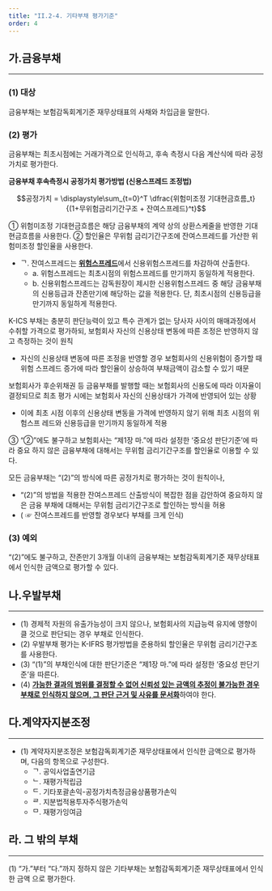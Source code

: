 ```yaml
---
title: "II.2-4. 기타부채 평가기준"
order: 4
---
```


## 가.금융부채
---
### (1) 대상
금융부채는 보험감독회계기준 재무상태표의 사채와 차입금을 말한다.
### (2) 평가
금융부채는 최초시점에는 거래가격으로 인식하고, 후속 측정시 다음 계산식에 따라 공정가치로 평가한다.

<Card>

**금융부채 후속측정시 공정가치 평가방법 (신용스프레드 조정법)**

$$공정가치 = \displaystyle\sum_{t=0}^T \dfrac{위험미조정 기대현금흐름_t}{(1+무위험금리기간구조 + 잔여스프레드)^t}$$

① 위험미조정 기대현금흐름은 해당 금융부채의 계약 상의 상환스케줄을 반영한 기대현금흐름을 사용한다.
② 할인율은 무위험 금리기간구조에 잔여스프레드를 가산한 위험미조정 할인율을 사용한다.
- ᄀ. 잔여스프레드는 [**위험스프레드**](#나-위험스프레드)에서 신용위험스프레드를 차감하여 산출한다.
  - a. 위험스프레드는 최초시점의 위험스프레드를 만기까지 동일하게 적용한다.
  - b. 신용위험스프레드는 감독원장이 제시한 신용위험스프레드 중 해당 금융부채의 신용등급과 잔존만기에 해당하는 값을 적용한다. 단, 최초시점의 신용등급을 만기까지 동일하게 적용한다.


<Accordion title="금융부채의 공정가치 평가방법">

K-ICS 부채는 충분히 판단능력이 있고 특수 관계가 없는 당사자 사이의 매매과정에서 수취할 가격으로 평가하되, 보험회사 자신의 신용상태 변동에 따른 조정은 반영하지 않고 측정하는 것이 원칙
- 자신의 신용상태 변동에 따른 조정을 반영할 경우 보험회사의 신용위험이 증가할 때 위험 스프레드 증가에 따라 할인율이 상승하여 부채금액이 감소할 수 있기 때문

보험회사가 후순위채권 등 금융부채를 발행할 때는 보험회사의 신용도에 따라 이자율이 결정되므로 최초 평가 시에는 보험회사 자신의 신용상태가 가격에 반영되어 있는 상황
- 이에 최초 시점 이후의 신용상태 변동을 가격에 반영하지 않기 위해 최초 시점의 위험스프 레드와 신용등급을 만기까지 동일하게 적용

</Accordion>

③ “②”에도 불구하고 보험회사는 “제1장 마.”에 따라 설정한 ‘중요성 판단기준’에 따라 중요 하지 않은 금융부채에 대해서는 무위험 금리기간구조를 할인율로 이용할 수 있다.

<Accordion title="중요하지 않은 금융부채에 대해서는 무위험 금리기간구조로 할인하는 이유">

모든 금융부채는 “(2)”의 방식에 따른 공정가치로 평가하는 것이 원칙이나,
- “(2)”의 방법을 적용한 잔여스프레드 산출방식이 복잡한 점을 감안하여 중요하지 않은 금융 부채에 대해서는 무위험 금리기간구조로 할인하는 방식을 허용
- ( ☞ 잔여스프레드를 반영할 경우보다 부채를 크게 인식)

</Accordion>

</Card>

### (3) 예외
“(2)”에도 불구하고, 잔존만기 3개월 이내의 금융부채는 보험감독회계기준 재무상태표에서 인식한 금액으로 평가할 수 있다.

## 나.우발부채
---
- (1) 경제적 자원의 유출가능성이 크지 않으나, 보험회사의 지급능력 유지에 영향이 클 것으로 판단되는 경우 부채로 인식한다.
- (2) 우발부채 평가는 K-IFRS 평가방법을 준용하되 할인율은 무위험 금리기간구조를 사용한다.
- (3) “(1)”의 부채인식에 대한 판단기준은 “제1장 마.”에 따라 설정한 ‘중요성 판단기준’을 따른다.
- (4) [**<u>가능한 결과의 범위를 결정할 수 없어 신뢰성 있는 금액의 추정이 불가능한 경우 부채로 인식하지 않으며, 그 판단 근거 및 사유를 문서화</u>**](../../../05-doc/index)하여야 한다.

## 다.계약자지분조정
---
- (1) 계약자지분조정은 보험감독회계기준 재무상태표에서 인식한 금액으로 평가하며, 다음의 항목으로 구성한다.
  - ᄀ. 공익사업출연기금
  - ᄂ. 재평가적립금
  - ᄃ. 기타포괄손익-공정가치측정금융상품평가손익
  - ᄅ. 지분법적용투자주식평가손익
  - ᄆ. 재평가잉여금

## 라. 그 밖의 부채
---
(1) “가.”부터 “다.”까지 정하지 않은 기타부채는 보험감독회계기준 재무상태표에서 인식한 금액 으로 평가한다.
